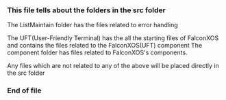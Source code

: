 ### This file tells about the folders in the src folder

The ListMaintain folder has the files related to error handling

The UFT(User-Friendly Terminal) has the all the starting files of FalconXOS and contains the files related to the FalconXOS(UFT) component
The component folder has files related to FalconXOS's components.

Any files which are not related to any of the above will be placed directly in the src folder

### End of file
